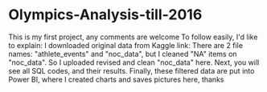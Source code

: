 # Olympics-Analysis-till-2016
This is my first project, any comments are welcome
To follow easily, I'd like to explain:
I downloaded original data from Kaggle link: 
There are 2 file names: "athlete_events" and "noc_data", but I cleaned "NA" items on "noc_data". So I uploaded revised and clean "noc_data" here.
Next, you will see all SQL codes, and their results.
Finally, these filtered data are put into Power BI, where I created charts and saves pictures here, thanks
